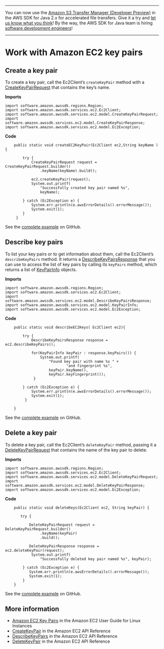 --------

You can now use the [Amazon S3 Transfer Manager \(Developer Preview\)](https://bit.ly/2WQebiP) in the AWS SDK for Java 2\.x for accelerated file transfers\. Give it a try and [let us know what you think](https://bit.ly/3zT1YYM)\! By the way, the AWS SDK for Java team is hiring [software development engineers](https://github.com/aws/aws-sdk-java-v2/issues/3156)\!

--------

# Work with Amazon EC2 key pairs<a name="examples-ec2-key-pairs"></a>

## Create a key pair<a name="create-a-key-pair"></a>

To create a key pair, call the Ec2Client’s `createKeyPair` method with a [CreateKeyPairRequest](http://docs.aws.amazon.com/sdk-for-java/latest/reference/software/amazon/awssdk/services/ec2/model/CreateKeyPairRequest.html) that contains the key’s name\.

 **Imports** 

```
import software.amazon.awssdk.regions.Region;
import software.amazon.awssdk.services.ec2.Ec2Client;
import software.amazon.awssdk.services.ec2.model.CreateKeyPairRequest;
import software.amazon.awssdk.services.ec2.model.CreateKeyPairResponse;
import software.amazon.awssdk.services.ec2.model.Ec2Exception;
```

 **Code** 

```
    public static void createEC2KeyPair(Ec2Client ec2,String keyName ) {

        try {
            CreateKeyPairRequest request = CreateKeyPairRequest.builder()
                .keyName(keyName).build();

            ec2.createKeyPair(request);
            System.out.printf(
                "Successfully created key pair named %s",
                keyName);

        } catch (Ec2Exception e) {
            System.err.println(e.awsErrorDetails().errorMessage());
            System.exit(1);
        }
     }
```

See the [complete example](https://github.com/awsdocs/aws-doc-sdk-examples/blob/master/javav2/example_code/ec2/src/main/java/com/example/ec2/CreateKeyPair.java) on GitHub\.

## Describe key pairs<a name="describe-key-pairs"></a>

To list your key pairs or to get information about them, call the Ec2Client’s `describeKeyPairs` method\. It returns a [DescribeKeyPairsResponse](http://docs.aws.amazon.com/sdk-for-java/latest/reference/software/amazon/awssdk/services/ec2/model/DescribeKeyPairsResponse.html) that you can use to access the list of key pairs by calling its `keyPairs` method, which returns a list of [KeyPairInfo](http://docs.aws.amazon.com/sdk-for-java/latest/reference/software/amazon/awssdk/services/ec2/model/KeyPairInfo.html) objects\.

 **Imports** 

```
import software.amazon.awssdk.regions.Region;
import software.amazon.awssdk.services.ec2.Ec2Client;
import software.amazon.awssdk.services.ec2.model.DescribeKeyPairsResponse;
import software.amazon.awssdk.services.ec2.model.KeyPairInfo;
import software.amazon.awssdk.services.ec2.model.Ec2Exception;
```

 **Code** 

```
    public static void describeEC2Keys( Ec2Client ec2){

        try {
            DescribeKeyPairsResponse response = ec2.describeKeyPairs();

            for(KeyPairInfo keyPair : response.keyPairs()) {
                System.out.printf(
                    "Found key pair with name %s " +
                            "and fingerprint %s",
                    keyPair.keyName(),
                    keyPair.keyFingerprint());
             }

        } catch (Ec2Exception e) {
            System.err.println(e.awsErrorDetails().errorMessage());
            System.exit(1);
         }

    }
```

See the [complete example](https://github.com/awsdocs/aws-doc-sdk-examples/blob/master/javav2/example_code/ec2/src/main/java/com/example/ec2/DescribeKeyPairs.java) on GitHub\.

## Delete a key pair<a name="delete-a-key-pair"></a>

To delete a key pair, call the Ec2Client’s `deleteKeyPair` method, passing it a [DeleteKeyPairRequest](http://docs.aws.amazon.com/sdk-for-java/latest/reference/software/amazon/awssdk/services/ec2/model/DeleteKeyPairRequest.html) that contains the name of the key pair to delete\.

 **Imports** 

```
import software.amazon.awssdk.regions.Region;
import software.amazon.awssdk.services.ec2.Ec2Client;
import software.amazon.awssdk.services.ec2.model.DeleteKeyPairRequest;
import software.amazon.awssdk.services.ec2.model.DeleteKeyPairResponse;
import software.amazon.awssdk.services.ec2.model.Ec2Exception;
```

 **Code** 

```
    public static void deleteKeys(Ec2Client ec2, String keyPair) {

       try {

           DeleteKeyPairRequest request = DeleteKeyPairRequest.builder()
                .keyName(keyPair)
                .build();

           DeleteKeyPairResponse response = ec2.deleteKeyPair(request);
            System.out.printf(
                "Successfully deleted key pair named %s", keyPair);

        } catch (Ec2Exception e) {
           System.err.println(e.awsErrorDetails().errorMessage());
           System.exit(1);
        }
    }
```

See the [complete example](https://github.com/awsdocs/aws-doc-sdk-examples/blob/master/javav2/example_code/ec2/src/main/java/com/example/ec2/DeleteKeyPair.java) on GitHub\.

## More information<a name="more-information"></a>
+  [Amazon EC2 Key Pairs](http://docs.aws.amazon.com/AWSEC2/latest/UserGuide/ec2-key-pairs.html) in the Amazon EC2 User Guide for Linux Instances
+  [CreateKeyPair](https://docs.aws.amazon.com/AWSEC2/latest/APIReference/API_CreateKeyPair.html) in the Amazon EC2 API Reference
+  [DescribeKeyPairs](https://docs.aws.amazon.com/AWSEC2/latest/APIReference/API_DescribeKeyPairs.html) in the Amazon EC2 API Reference
+  [DeleteKeyPair](https://docs.aws.amazon.com/AWSEC2/latest/APIReference/API_DeleteKeyPair.html) in the Amazon EC2 API Reference